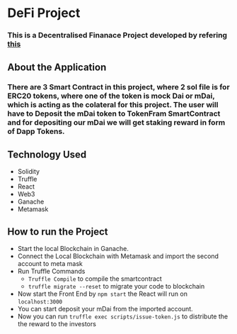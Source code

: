 # DeFi Project
### This is a Decentralised Finanace Project developed by refering [this](https://youtu.be/CgXQC4dbGUE)

## About the Application
### There are 3 Smart Contract in this project, where 2 sol file is for ERC20 tokens, where one of the token is mock Dai or mDai, which is acting as the colateral for this project. The user will have to Deposit the mDai token to TokenFram SmartContract and for depositing our mDai we will get staking reward in form of Dapp Tokens.

## Technology Used 
- Solidity
- Truffle
- React
- Web3
- Ganache
- Metamask

## How to run the Project
- Start the local Blockchain in Ganache.
- Connect the Local Blockchain with Metamask and import the second account to meta mask
- Run Truffle Commands 
    - `Truffle Compile` to compile the smartcontract
    - `truffle migrate --reset` to migrate your code to blockchain
- Now start the Front End by `npm start` the React will run on `localhost:3000`
- You can start deposit your mDai from the imported account.
- Now you can run `truffle exec scripts/issue-token.js` to distribute the the reward to the investors
